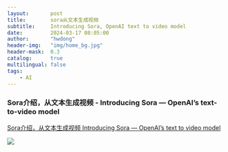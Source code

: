 ```yaml
---
layout:       post
title:        sora从文本生成视频
subtitle:     Introducing Sora, OpenAI text to video model
date:         2024-03-17 08:05:00
author:       "hwdong"
header-img:   "img/home_bg.jpg"
header-mask:  0.3
catalog:      true
multilingual: false
tags:
    - AI
--- 
```


### Sora介绍，从文本生成视频 - Introducing Sora — OpenAI’s text-to-video model 


[Sora介绍，从文本生成视频 Introducing Sora — OpenAI’s text to video model](https://youtu.be/qqjioDhjlOM)

![](https://hwdong-net.github.io/yt_imgs/SoraIntro.jpg)


